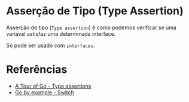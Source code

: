 # Asserção de Tipo (Type Assertion)

Asserção de tipo (`Type assertion`) é como podemos verificar se uma variável satisfaz uma determinada interface.



Só pode ser usado com `interfaces`.

# Referências

- [A Tour of Go - Type assertions](https://go.dev/tour/methods/15)
- [Go by example - Switch](https://gobyexample.com/switch)
